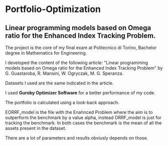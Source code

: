 # Portfolio-Optimization
## Linear programming models based on Omega ratio for the Enhanced Index Tracking Problem.

The project is the core of my final exam at Politecnico di Torino, Bachelor degree in Mathematics for Engineering.

I developed the content of the following article: "Linear programming models based on Omega ratio for the Enhanced Index Tracking Problem" by G. Guastaroba, R. Mansini, W. Ogryczak, M. G. Speranza.

Datasets I used are the same indicated in the article.

I used **Guroby Optimizer Software** for a better performance of my code.

The portfolio is calculated using a look-back approach.

EORRF_model is the file with the Enahnced Problem where the aim is to outperform the benchmark by a value alpha, instead ORRF_model is just for tracking the benchmark. In both cases the benchmark is the mean of all the assets present in the dataset.

There are a lot of parameters and results obviusly depends on those.

